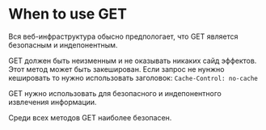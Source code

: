 # When to use GET

Вся веб-инфраструктура обысно предпологает, что GET является безопасным и индепонентным.

GET должен быть неизменным и не оказывать никаких сайд эффектов. Этот метод может быть закеширован. Если запрос не нунжно кешировать то нужно использовать заголовок: `Cache-Control: no-cache`

GET нужно использовать для безопасного и индепонентного извлечения информации. 

Среди всех методов GET наиболее безопасен. 
 